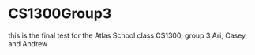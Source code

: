 # CS1300Group3
this is the final test for the Atlas School class CS1300, group 3
Ari, Casey, and Andrew






